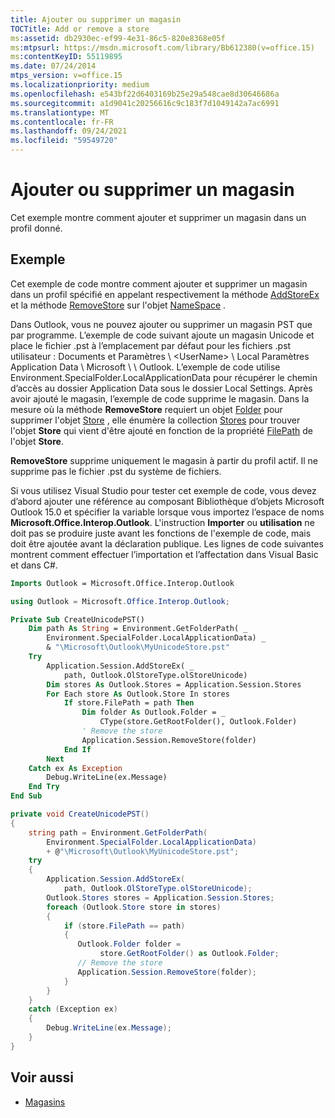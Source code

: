 ```yaml
---
title: Ajouter ou supprimer un magasin
TOCTitle: Add or remove a store
ms:assetid: db2930ec-ef99-4e31-86c5-820e8368e05f
ms:mtpsurl: https://msdn.microsoft.com/library/Bb612380(v=office.15)
ms:contentKeyID: 55119895
ms.date: 07/24/2014
mtps_version: v=office.15
ms.localizationpriority: medium
ms.openlocfilehash: e543bf22d6403169b25e29a548cae8d30646686a
ms.sourcegitcommit: a1d9041c20256616c9c183f7d1049142a7ac6991
ms.translationtype: MT
ms.contentlocale: fr-FR
ms.lasthandoff: 09/24/2021
ms.locfileid: "59549720"
---
```

# <a name="add-or-remove-a-store"></a>Ajouter ou supprimer un magasin

Cet exemple montre comment ajouter et supprimer un magasin dans un profil donné.

## <a name="example"></a>Exemple

Cet exemple de code montre comment ajouter et supprimer un magasin dans un profil spécifié en appelant respectivement la méthode [AddStoreEx](https://msdn.microsoft.com/library/bb623442\(v=office.15\)) et la méthode [RemoveStore](https://msdn.microsoft.com/library/bb610524\(v=office.15\)) sur l'objet [NameSpace](https://msdn.microsoft.com/library/bb645857\(v=office.15\)) .

Dans Outlook, vous ne pouvez ajouter ou supprimer un magasin PST que par programme. L’exemple de code suivant ajoute un magasin Unicode et place le fichier .pst à l’emplacement par défaut pour les fichiers .pst utilisateur : Documents et Paramètres \\ \<UserName\> \\ Local Paramètres Application Data \\ Microsoft \\ \\ Outlook. L’exemple de code utilise Environment.SpecialFolder.LocalApplicationData pour récupérer le chemin d’accès au dossier Application Data sous le dossier Local Settings. Après avoir ajouté le magasin, l’exemple de code supprime le magasin. Dans la mesure où la méthode **RemoveStore** requiert un objet [Folder](https://msdn.microsoft.com/library/bb645774\(v=office.15\)) pour supprimer l'objet [Store](https://msdn.microsoft.com/library/bb609139\(v=office.15\)) , elle énumère la collection [Stores](https://msdn.microsoft.com/library/bb622944\(v=office.15\)) pour trouver l'objet **Store** qui vient d'être ajouté en fonction de la propriété [FilePath](https://msdn.microsoft.com/library/bb646113\(v=office.15\)) de l'objet **Store**.

**RemoveStore** supprime uniquement le magasin à partir du profil actif. Il ne supprime pas le fichier .pst du système de fichiers.

Si vous utilisez Visual Studio pour tester cet exemple de code, vous devez d’abord ajouter une référence au composant Bibliothèque d’objets Microsoft Outlook 15.0 et spécifier la variable lorsque vous importez l’espace de noms **Microsoft.Office.Interop.Outlook**. L'instruction **Importer** ou **utilisation** ne doit pas se produire juste avant les fonctions de l'exemple de code, mais doit être ajoutée avant la déclaration publique. Les lignes de code suivantes montrent comment effectuer l’importation et l’affectation dans Visual Basic et dans C\#.

```vb
Imports Outlook = Microsoft.Office.Interop.Outlook
```


```csharp
using Outlook = Microsoft.Office.Interop.Outlook;
```


```vb
Private Sub CreateUnicodePST()
    Dim path As String = Environment.GetFolderPath( _
        Environment.SpecialFolder.LocalApplicationData) _
        & "\Microsoft\Outlook\MyUnicodeStore.pst"
    Try
        Application.Session.AddStoreEx( _
            path, Outlook.OlStoreType.olStoreUnicode)
        Dim stores As Outlook.Stores = Application.Session.Stores
        For Each store As Outlook.Store In stores
            If store.FilePath = path Then
                Dim folder As Outlook.Folder = _
                    CType(store.GetRootFolder(), Outlook.Folder)
                ' Remove the store
                Application.Session.RemoveStore(folder)
            End If
        Next
    Catch ex As Exception
        Debug.WriteLine(ex.Message)
    End Try
End Sub
```


```csharp
private void CreateUnicodePST()
{
    string path = Environment.GetFolderPath(
        Environment.SpecialFolder.LocalApplicationData)
        + @"\Microsoft\Outlook\MyUnicodeStore.pst";
    try
    {
        Application.Session.AddStoreEx(
            path, Outlook.OlStoreType.olStoreUnicode);
        Outlook.Stores stores = Application.Session.Stores;
        foreach (Outlook.Store store in stores)
        {
            if (store.FilePath == path)
            {
               Outlook.Folder folder =
                    store.GetRootFolder() as Outlook.Folder;
               // Remove the store
               Application.Session.RemoveStore(folder);
            }
        }
    }
    catch (Exception ex)
    {
        Debug.WriteLine(ex.Message);
    }
}
```

## <a name="see-also"></a>Voir aussi

- [Magasins](stores.md)

